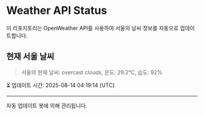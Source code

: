 
# Weather API Status

이 리포지토리는 OpenWeather API를 사용하여 서울의 날씨 정보를 자동으로 업데이트합니다.

## 현재 서울 날씨
> 서울의 현재 날씨: overcast clouds, 온도: 29.2°C, 습도: 92%

⏳ 업데이트 시간: 2025-08-14 04:19:14 (UTC)

---
자동 업데이트 봇에 의해 관리됩니다.
